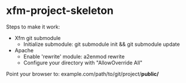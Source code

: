 xfm-project-skeleton
====================

Steps to make it work:
* Xfm git submodule
  * Initialize submodule: git submodule init && git submodule update
* Apache
  * Enable 'rewrite' module: a2enmod rewrite
  * Configure your directory with "AllowOverride All"


Point your browser to: example.com/path/to/git/project/**public/**